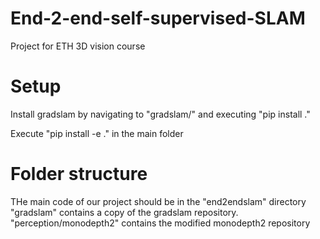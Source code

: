 # End-2-end-self-supervised-SLAM
Project for ETH 3D vision course


# Setup

Install gradslam by navigating to "gradslam/" and executing "pip install ."

Execute "pip install -e ." in the main folder


# Folder structure

THe main code of our project should be in the "end2endslam" directory
"gradslam" contains a copy of the gradslam repository.
"perception/monodepth2" contains the modified monodepth2 repository



